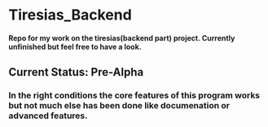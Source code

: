 # Tiresias_Backend
#### Repo for my work on the tiresias(backend part) project. Currently unfinished but feel free to have a look.
## Current Status: Pre-Alpha
### In the right conditions the core features of this program works but not much else has been done like documenation or advanced features.
